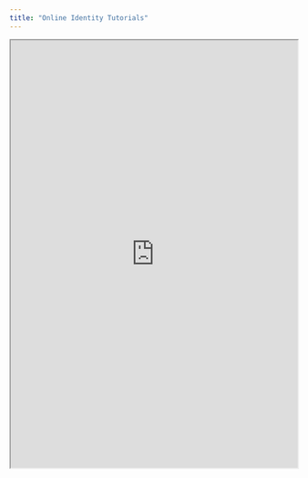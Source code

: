 ```yaml
---
title: "Online Identity Tutorials"
---
```



<iframe height="750" width="100%" src="https://ewelton.github.io/ktest/wiki.html#Online%20Identity%20Tutorials"></iframe>
